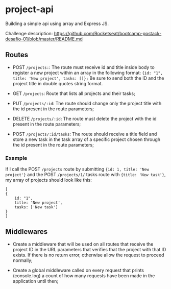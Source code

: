 # project-api
Building a simple api using array and Express JS.

Challenge description: https://github.com/Rocketseat/bootcamp-gostack-desafio-01/blob/master/README.md

## Routes

- POST  `/projects:`: The route must receive id and title inside body to register a new project within an array in the following format: `{id: "1", title: 'New project', tasks: []};` Be sure to send both the ID and the project title in double quotes string format.

- GET `/projects`: Route that lists all projects and their tasks;

- PUT `/projects/:id`: The route should change only the project title with the id present in the route parameters;

- DELETE `/projects/:id`: The route must delete the project with the id present in the route parameters;

- POST `/projects/:id/tasks`: The route should receive a title field and store a new task in the task array of a specific project chosen through the id present in the route parameters;

### Example

If I call the POST `/projects` route by submitting `{id: 1, title: 'New project'}` and the POST `/projects/1/` tasks route with `{title: 'New task'}`, my array of projects should look like this:

    [
	{
		id: "1",
		title: 'New project',
		tasks: ['New task']
	}
    ]

## Middlewares

- Create a middleware that will be used on all routes that receive the project ID in the URL parameters that verifies that the project with that ID exists. If there is no return error, otherwise allow the request to proceed normally;

- Create a global middleware called on every request that prints (console.log) a count of how many requests have been made in the application until then;
